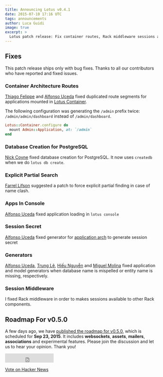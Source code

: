 ```yaml
---
title: Announcing Lotus v0.4.1
date: 2015-07-10 17:16 UTC
tags: announcements
author: Luca Guidi
image: true
excerpt: >
  Lotus patch release: Fix container routes, Rack middleware sessions and CLI commands.
---
```


## Fixes

This patch release ships only with bug fixes.
Thanks to all our contributors who have reported and fixed issues.

### Container Architecture Routes

[Thiago Felippe](https://github.com/theocodes) and [Alfonso Uceda](https://github.com/AlfonsoUceda) fixed duplicated route segments for applications mounted in [Lotus Container](/guides/architectures/container).

The following configuration was generating the `/admin` prefix twice:  `/admin/admin/dashboard` instead of `/admin/dashboard`.

```ruby
Lotus::Container.configure do
  mount Admin::Application, at: `/admin`
end
```

### Database Creation for PostgreSQL

[Nick Coyne](https://github.com/nickcoyne) fixed database creation for PostgreSQL.
It now uses `createdb` when we do `lotus db create`.

### Explicit Partial Search

[Farrel Lifson](https://github.com/farrell) suggested a patch to force explicit partial finding in case of name clash.

### Apps In Console

[Alfonso Uceda](https://github.com/AlfonsoUceda) fixed application loading in `lotus console`

### Session Secret

[Alfonso Uceda](https://github.com/AlfonsoUceda) fixed generator for [application arch](/guides/architectures/application) to generate session secret

### Generators

[Alfonso Uceda](https://github.com/AlfonsoUceda), [Trung Lê](https://github.com/joneslee85), [Hiếu Nguyễn](https://github.com/hieuk09) and [Miguel Molina](https://github.com/mvader) fixed application and model generators when database name is mispelled or entity name is missing, respectively.

### Session Middleware

I fixed Rack middleware in order to makes sessions available to other Rack components.

## Roadmap For v0.5.0

A few days ago, we have [published the roadmap for v0.5.0](http://bit.ly/lotusrb-roadmap-v050), which is scheduled for **Sep 23, 2015**.
It includes **websockets**, **assets**, **mailers**, **associations** and experimental features.
Please join the discussion and let us to hear your opinion.
Thank you!

<div style="display: inline">
  <iframe src="https://ghbtns.com/github-btn.html?user=lotus&repo=lotus&type=star&count=true&size=large" frameborder="0" scrolling="0" width="160px" height="30px"></iframe>

  <a href="https://news.ycombinator.com/submit" class="hn-button" data-title="Announcing Lotus v0.4.1" data-url="http://lotusrb.org/blog/blog/2015/07/10/announcing-lotus-041.html" data-count="horizontal" data-style="facebook">Vote on Hacker News</a>
  <script type="text/javascript">var HN=[];HN.factory=function(e){return function(){HN.push([e].concat(Array.prototype.slice.call(arguments,0)))};},HN.on=HN.factory("on"),HN.once=HN.factory("once"),HN.off=HN.factory("off"),HN.emit=HN.factory("emit"),HN.load=function(){var e="hn-button.js";if(document.getElementById(e))return;var t=document.createElement("script");t.id=e,t.src="//hn-button.herokuapp.com/hn-button.js";var n=document.getElementsByTagName("script")[0];n.parentNode.insertBefore(t,n)},HN.load();</script>
  <script type="text/javascript">
    reddit_url = "http://lotusrb.org/blog/blog/2015/07/10/announcing-lotus-041.html";
  </script>
  <script type="text/javascript" src="//www.redditstatic.com/button/button1.js"></script>
</div>
